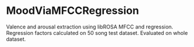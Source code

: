 MoodViaMFCCRegression
=====================

Valence and arousal extraction using libROSA MFCC and regression. Regression factors calculated on 50 song test dataset. Evaluated on whole dataset.
